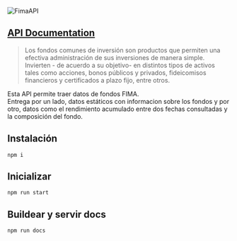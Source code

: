 
![FimaAPI](https://i.gyazo.com/f2fd59880f858e0a77cf82aa8657965a.png)
  
## [API Documentation](http://hungry-lichterman-69350f.netlify.com/)

> Los fondos comunes de inversión son productos que permiten una efectiva administración de sus inversiones de manera simple. Invierten - de acuerdo a su objetivo- en distintos tipos de activos tales como acciones, bonos públicos y privados, fideicomisos financieros y certificados a plazo fijo, entre otros.

Esta API permite traer datos de fondos FIMA.  
Entrega por un lado, datos estáticos con informacion sobre los fondos y por otro, datos como el rendimiento acumulado entre dos fechas consultadas y la composición del fondo.  




## Instalación

    npm i

## Inicializar

    npm run start
  
## Buildear y servir docs

    npm run docs